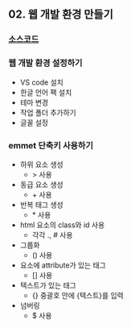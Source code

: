 ## 02. 웹 개발 환경 만들기

### [소스코드](https://github.com/sangeun99/hyundai-it-e-java-fullstack/tree/master/03.web_basic/02_web_dev_env_setup)

### 웹 개발 환경 설정하기

- VS code 설치
- 한글 언어 팩 설치
- 테마 변경
- 작업 폴더 추가하기
- 글꼴 설정

### emmet 단축키 사용하기

- 하위 요소 생성
    - &gt; 사용
- 동급 요소 생성
    - &#43; 사용
- 반복 태그 생성
    - &#42; 사용
- html 요소의 class와 id 사용
    - 각각 ., # 사용
- 그룹화
    - () 사용
- 요소에 attribute가 있는 태그
    - [] 사용
- 텍스트가 있는 태그
    - {} 중괄호 안에 {텍스트}를 입력
- 넘버링
    - $ 사용
